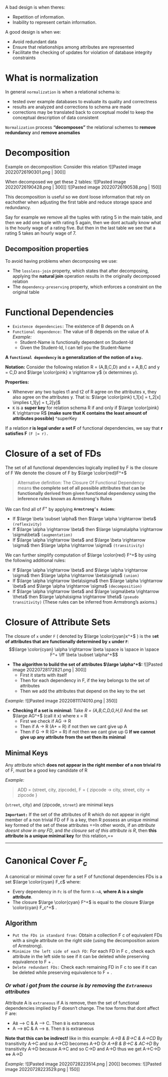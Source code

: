 A bad design is when theres:
- Repetition of information.
- Inability to represent certain information.

A good design is when we:
- Avoid redundant data
- Ensure that relationships among attributes are represented
- Facilitate the checking of updates for violation of database integrity constraints
# What is normalization

In general `normalization` is when a relational schema is:
- tested over example databases to evaluate its quality and correctness
- results are analyzed and corrections to schema are made
- corrections may be translated back to conceptual model to keep the conceptual description of data consistent

`Normalization` process **“decomposes”** the relational schemes to **remove redundancy** and **remove anomalies**

# Decomposition
Example on decomposition:
Consider this relation
![[Pasted image 20220726190301.png | 300]]

When decomposed we get these 2 tables:
![[Pasted image 20220726190428.png | 300]]
![[Pasted image 20220726190538.png | 150]]

This decomposition is useful so we dont loose information that rely on eachother when adjusting the first table and reduce storage space and redundancy.

Say for example we remove all the tuples with rating 5 in the main table, and then we add one tuple with rating 5 again, then we dont actually know what is the hourly wage of a rating five. But then in the last table we see that a rating 5 takes an hourly wage of 7.

## Decomposition properties
To avoid having problems when decomposing we use:
- The `lossless-join` property, which states that after decomposing, applying the **natural join** operation results in the originally decomposed relation
- The `dependency-preserving` property, which enforces a constraint on the original table

# Functional Dependencies
- `Existence dependencies:` The existence of B depends on A
- `Functional dependence:` The value of B depends on the value of A
	*Example:*
	- Student-Name is functionally dependent on Student-Id
	- Given the Student-Id, I can tell you the Student-Name

**A `functional dependency` is a generalization of the notion of a `key`.**

**Notation:**
Consider the following relation R = (A,B,C,D) and x = A,B,C and y = C,D and $\large \color{pink} x \rightarrow y$  (x determines y).

**Properties:**
- Whenever any two tuples t1 and t2 of R agree on the attributes x, they also agree on the attributes y.
	That is: $\large \color{pink} t_1[x] = t_2[x] \implies t_1[y] = t_2[y]$ 
-  `K` is a **super key** for relation schema R if and only if $\large \color{pink} K \rightarrow R$ **(make sure that K contains the least amount of attributes possible)** ^superKey

If a relation **r is legal under a set F** of functional dependencies, we say that **r satisfies F** `(F |= r).`

# Closure of a set of FDs
The set of all functional dependencies logically implied by F is the closure of F
We denote the closure of F by  $\large \color{red}F^+$

>Alternative definition: The Closure Of Functional Dependency means **the complete set of all possible attributes that can be functionally derived from given functional dependency using the inference rules known as Armstrong's Rules**

We can find all of $F^+$ by applying  **`Armstrong’s Axioms`**:
- If $\large \beta \subset \alpha$ then $\large \alpha \rightarrow \beta$ `(reflexivity)` 
- If $\large \alpha \rightarrow \beta$ then $\large \sigma\alpha \rightarrow \sigma\beta$ `(augmentation)`
- If $\large \alpha \rightarrow \beta$ and $\large \beta \rightarrow \sigma$ then $\large \alpha \rightarrow \sigma$ `(transitivity)`

We can further simplify computation of $\large \color{red} F^+$ by using the following additional rules:
- If $\large \alpha \rightarrow \beta$ and $\large \alpha \rightarrow \sigma$ then $\large \alpha \rightarrow \beta\sigma$ `(union)`
- If $\large \alpha \rightarrow \beta\sigma$ then $\large \alpha \rightarrow \beta$ and $\large \alpha \rightarrow \sigma$ `(decomposition)`
- If $\large \alpha \rightarrow \beta$ and $\large \sigma\beta \rightarrow \theta$ then $\large \alpha\sigma \rightarrow \theta$ `(pseudo transitivity)`
(These rules can be inferred from Armstrong’s axioms.)

# Closure of Attribute Sets
The closure of `x` under `F` ( denoted by $\large \color{cyan}x^+$ )  is the s**et of attributes that are functionally determined by `x` under `F`**:
$$\large \color{cyan} \alpha \rightarrow \beta \space is \space in \space F^+ \iff \beta \subset \alpha^+$$
- **The algorithm to build the set of attributes $\large \alpha^+$:**
	![[Pasted image 20220728172821.png | 300]]
	- First it starts with itself
	- Then for each dependency in F, if the key belongs to the set of attributes
	- Then we add the attributes that depend on the key to the set

*Example:*
![[Pasted image 20220811174010.png | 350]]

- **Checking if a set is minimal:**
	Take *R = (A,B,C,D,G,H,I)*
	And the set $\large AG^+$ (call it x) where x = R
	- First we check if AG -> R
	- Then if A -> R (A+ = R) if not then we cant give up A
	- Then if G -> R (G+ = R) if not then we cant give up G
	**If we cannot give up any attribute from the set then its minimal**

## Minimal Keys
Any attribute which **does not appear in the right member of a non trivial `FD`** of F, must be a good key candidate of R

*Example:*
>ADD = (street, city, zipcode),
>F = {  zipcode -> city,
>street, city -> zipcode }

(`street`, city) and (zipcode, `street`) are minimal keys

**`Important:`** 
If the set of the attributes of R which do not appear in right member of a non trivial FD of F is a key, then R possess an unique minimal key formed of the set of these attributes
==In other words, if an *attribute doesnt show in any FD*, and *the closure set of this attribute is R*, then **this attribute is a unique minimal key** for this relation,==

---
# Canonical Cover $F_c$
A canonical or minimal cover for a set F of functional dependencies FDs is a set $\large \color{cyan} F_c$ where:
- Every dependency in `Fc` is of the form `X->A`, **where A is a single attribute**.
- The closure $\large \color{cyan} F^+$ is equal to the closure $\large \color{cyan} F_c^+$ .

## Algorithm
- `Put the FDs in standard from:` Obtain a collection F c of equivalent FDs with a single attribute on the right side (using the decomposition axiom of Armstrong).
- `Minimize the left side of each FD:` For each FD in F c , check each attribute in the left side to see if it can be deleted while preserving equivalence to F + .
- `Delete redundant FDs:` Check each remaining FD in F c to see if it can be deleted while preserving equivalence to F + .

### _Or what i got from the course is by removing the `Extraneous` attributes_
Attribute A is `extraneous` if A is remove, then the set of functional dependencies implied by F doesn’t change.
The tow forms that dont affect F are:
- A`B` --> C & A --> C. Then `B` is extraneous
- A --> `B`C & A --> `B`. Then `B` is extraneous

**Note that this can be indirect!** like in this example: 
_A->B & B->C & A->CD_
By transitivity A->C and so A->CD becomes A->D
Or
_A->B & B->C & AC->D_
By transitivity A->D because A->C and so C->D and A->D thus we get A->C->D <=> A->D

*Example:*
![[Pasted image 20220728223514.png | 200]]
becomes:
![[Pasted image 20220728223529.png | 150]]
